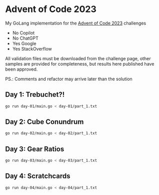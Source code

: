 # Advent of Code 2023

My GoLang implementation for the [Advent of Code 2023](https://adventofcode.com/2023) challenges

- No Copilot
- No ChatGPT
- Yes Google
- Yes StackOverflow

All validation files must be downloaded from the challenge page, other samples are provided for completeness, but results here published have been approved.

PS.: Comments and refactor may arrive later than the solution

## Day 1: Trebuchet?!

``` bash
go run day-01/main.go < day-01/part_1.txt
```

## Day 2: Cube Conundrum

``` bash
go run day-02/main.go < day-02/part_1.txt
```

## Day 3: Gear Ratios

``` bash
go run day-03/main.go < day-03/part_1.txt
```

## Day 4: Scratchcards

``` bash
go run day-04/main.go < day-04/part_1.txt
```

